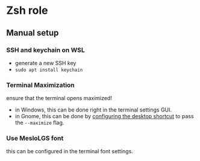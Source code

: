 # Zsh role

## Manual setup

### SSH and keychain on WSL

- generate a new SSH key
- `sudo apt install keychain`

### Terminal Maximization

ensure that the terminal opens maximized!

- in Windows, this can be done right in the terminal settings GUI.
- in Gnome, this can be done by [configuring the desktop shortcut](https://askubuntu.com/a/408202) to pass the `--maximize` flag.

### Use MesloLGS font

this can be configured in the terminal font settings.
